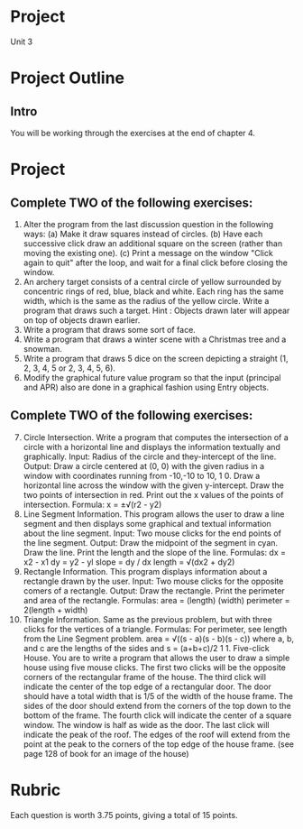 # Project

Unit 3

# Project Outline #

## Intro ##

You will be working through the exercises at the end of chapter 4. 

# Project #

## Complete TWO of the following exercises: ##

1. Alter the program from the last discussion question in the following ways:
(a) Make it draw squares instead of circles.
(b) Have each successive click draw an additional square on the screen
(rather than moving the existing one).
(c) Print a message on the window "Click again to quit" after the loop,
and wait for a final click before closing the window.
2. An archery target consists of a central circle of yellow surrounded by concentric
rings of red, blue, black and white. Each ring has the same width,
which is the same as the radius of the yellow circle. Write a program
that draws such a target. Hint : Objects drawn later will appear on top of
objects drawn earlier.
3. Write a program that draws some sort of face.
4. Write a program that draws a winter scene with a Christmas tree and a
snowman.
5. Write a program that draws 5 dice on the screen depicting a straight (1, 2,
3, 4, 5 or 2, 3, 4, 5, 6).
6. Modify the graphical future value program so that the input (principal and
APR) also are done in a graphical fashion using Entry objects.


## Complete TWO of the following exercises: ##

7. Circle Intersection.
Write a program that computes the intersection of a circle with a horizontal
line and displays the information textually and graphically.
Input: Radius of the circle and they-intercept of the line.
Output: Draw a circle centered at (0, 0) with the given radius in a window
with coordinates running from -10,-10 to 10, 1 0.
Draw a horizontal line across the window with the given y-intercept.
Draw the two points of intersection in red.
Print out the x values of the points of intersection.
Formula: x = ±√(r2 - y2)
8. Line Segment Information.
This program allows the user to draw a line segment and then displays
some graphical and textual information about the line segment.
Input: Two mouse clicks for the end points of the line segment.
Output: Draw the midpoint of the segment in cyan.
Draw the line.
Print the length and the slope of the line.
Formulas: 
dx = x2 - x1
dy = y2 - yl
slope = dy / dx
length = √(dx2 + dy2)
9. Rectangle Information.
This program displays information about a rectangle drawn by the user.
Input: Two mouse clicks for the opposite comers of a rectangle.
Output: Draw the rectangle.
Print the perimeter and area of the rectangle.
Formulas: 
area = (length) (width)
perimeter = 2(length + width)
10. Triangle Information.
Same as the previous problem, but with three clicks for the vertices of
a triangle.
Formulas: For perimeter, see length from the Line Segment problem.
area = √((s - a)(s - b)(s - c)) where a, b, and c are the lengths of
the sides and s = (a+b+c)/2
1 1. Five-click House.
You are to write a program that allows the user to draw a simple house
using five mouse clicks. The first two clicks will be the opposite corners of
the rectangular frame of the house. The third click will indicate the center
of the top edge of a rectangular door. The door should have a total width
that is 1/5 of the width of the house frame. The sides of the door should
extend from the corners of the top down to the bottom of the frame. The
fourth click will indicate the center of a square window. The window is
half as wide as the door. The last click will indicate the peak of the roof.
The edges of the roof will extend from the point at the peak to the corners
of the top edge of the house frame. (see page 128 of book for an image of the house)


# Rubric #

Each question is worth 3.75 points, giving a total of 15 points.


